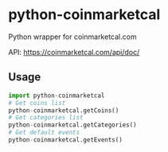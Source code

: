 # python-coinmarketcal
Python wrapper for coinmarketcal.com

API: https://coinmarketcal.com/api/doc/

## Usage
```python
import python-coinmarketcal
# Get coins list
python-coinmarketcal.getCoins()
# Get categories list
python-coinmarketcal.getCategories()
# Get default events
python-coinmarketcal.getEvents()
```
